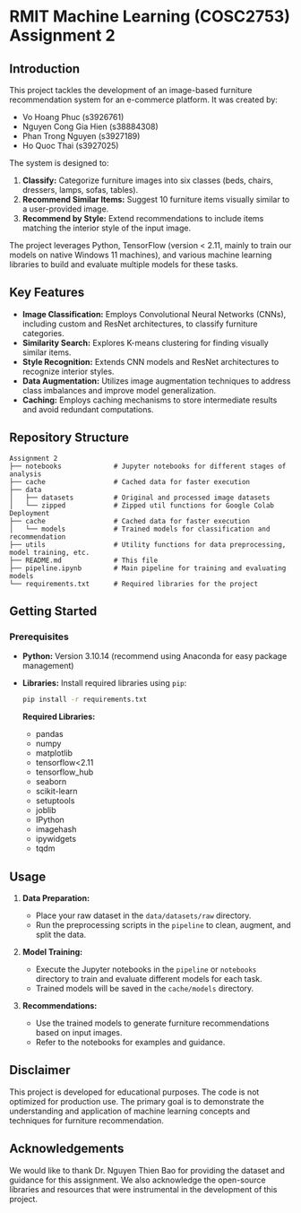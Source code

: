 # RMIT Machine Learning (COSC2753) Assignment 2

## Introduction

This project tackles the development of an image-based furniture recommendation system for an e-commerce platform. It was created by:

- Vo Hoang Phuc (s3926761)
- Nguyen Cong Gia Hien (s38884308)
- Phan Trong Nguyen (s3927189)
- Ho Quoc Thai (s3927025)

The system is designed to:

1.  **Classify:** Categorize furniture images into six classes (beds, chairs, dressers, lamps, sofas, tables).
2.  **Recommend Similar Items:** Suggest 10 furniture items visually similar to a user-provided image.
3.  **Recommend by Style:**  Extend recommendations to include items matching the interior style of the input image.

The project leverages Python, TensorFlow (version < 2.11, mainly to train our models on native Windows 11 machines), and various machine learning libraries to build and evaluate multiple models for these tasks.

## Key Features

- **Image Classification:** Employs Convolutional Neural Networks (CNNs), including custom and ResNet architectures, to classify furniture categories.
- **Similarity Search:** Explores K-means clustering for finding visually similar items.
- **Style Recognition:** Extends CNN models and ResNet architectures to recognize interior styles.
- **Data Augmentation:** Utilizes image augmentation techniques to address class imbalances and improve model generalization.
- **Caching:** Employs caching mechanisms to store intermediate results and avoid redundant computations.

## Repository Structure

```
Assignment 2
├── notebooks             # Jupyter notebooks for different stages of analysis
├── cache                 # Cached data for faster execution
├── data
│   ├── datasets          # Original and processed image datasets
│   └── zipped            # Zipped util functions for Google Colab Deployment
├── cache                 # Cached data for faster execution
│   └── models            # Trained models for classification and recommendation
├── utils                 # Utility functions for data preprocessing, model training, etc.
├── README.md             # This file
├── pipeline.ipynb        # Main pipeline for training and evaluating models
└── requirements.txt      # Required libraries for the project
```

## Getting Started

### Prerequisites

- **Python:** Version 3.10.14 (recommend using Anaconda for easy package management)
- **Libraries:** Install required libraries using `pip`:

  ```bash
  pip install -r requirements.txt
  ```

  **Required Libraries:**
  - pandas
  - numpy
  - matplotlib
  - tensorflow<2.11
  - tensorflow_hub
  - seaborn
  - scikit-learn
  - setuptools
  - joblib
  - IPython
  - imagehash
  - ipywidgets
  - tqdm

## Usage

1.  **Data Preparation:**
    *   Place your raw dataset in the `data/datasets/raw` directory.
    *   Run the preprocessing scripts in the `pipeline` to clean, augment, and split the data.

2.  **Model Training:**
    *   Execute the Jupyter notebooks in the `pipeline` or `notebooks` directory to train and evaluate different models for each task.
    *   Trained models will be saved in the `cache/models` directory.

3.  **Recommendations:**
    *   Use the trained models to generate furniture recommendations based on input images.
    *   Refer to the notebooks for examples and guidance.

## Disclaimer

This project is developed for educational purposes. The code is not optimized for production use. The primary goal is to demonstrate the understanding and application of machine learning concepts and techniques for furniture recommendation.

## Acknowledgements

We would like to thank Dr. Nguyen Thien Bao for providing the dataset and guidance for this assignment. We also acknowledge the open-source libraries and resources that were instrumental in the development of this project.